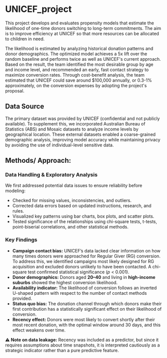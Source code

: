 # UNICEF_project

This project develops and evaluates propensity models that estimate the likelihood of one-time donors switching to long-term commitments. The aim is to improve efficiency at UNICEF so that more resources can be allocated to children in need. 

The likelihood is estimated by analyzing historical donation patterns and donor demographics. The optimized model achieves a 5x lift over the random baseline and performs twice as well as UNICEF's current approach. Based on the result, the team identified the most desirable group by age and income level, and recommended an early, fast contact strategy to maximize conversion rates. Through cost-benefit analysis, the team estimated that UNICEF could save around $100,000 annually, or 0.3-1% approximately, on the conversion expenses by adopting the project's proposal. 


## Data Source

The primary dataset was provided by UNICEF (confidential and not publicly available). To supplement this, we incorporated Australian Bureau of Statistics (ABS) and Mosaic datasets to analyze income levels by geographical location. These external datasets enabled a coarse-grained demographic analysis, improving model accuracy while maintaining privacy by avoiding the use of individual-level sensitive data.


## Methods/ Approach: 

### Data Handling & Exploratory Analysis

We first addressed potential data issues to ensure reliability before modeling:  
- Checked for missing values, inconsistencies, and outliers.
- Corrected data errors based on updated instructions, research, and rules.  
- Visualized key patterns using bar charts, box plots, and scatter plots.
- Tested significance of the relationships using chi-square tests, t-tests, point-biserial correlations, and other statistical methods.


### Key Findings
- **Campaign contact bias:** UNICEF’s data lacked clear information on how many times donors were approached for Regular Giver (RG) conversion. To address this, we identified campaigns most likely designed for RG acquisition and excluded donors unlikely to have been contacted. A chi-square test confirmed statistical significance (*p* < 0.001).  
- **Donor demographics:** Donors aged **20–40** and living in **high-income suburbs** showed the highest conversion likelihood.
- **Availability indicator:** The likelihood of conversion follows an inverted U-shaped pattern with respect to the number of contact methods provided.
- **Status quo bias:**  The donation channel through which donors make their first contribution has a statistically significant effect on their likelihood of conversion.
- **Recency effect:** Donors were most likely to convert shortly after their most recent donation, with the optimal window around 30 days, and this effect weakens over time.  

⚠️ **Note on data leakage:** Recency was included as a predictor, but since it requires assumptions about time snapshots, it is interpreted cautiously as a strategic indicator rather than a pure predictive feature.  








